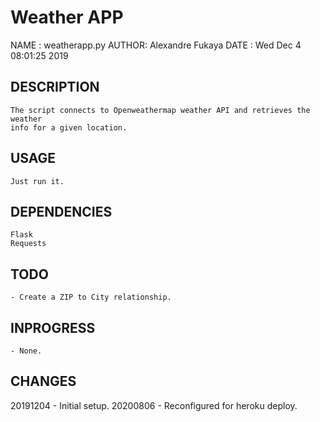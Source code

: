 # Weather APP

NAME  : weatherapp.py
AUTHOR: Alexandre Fukaya
DATE  : Wed Dec  4 08:01:25 2019

## DESCRIPTION

    The script connects to Openweathermap weather API and retrieves the weather
    info for a given location.

## USAGE

    Just run it.

## DEPENDENCIES

    Flask
    Requests

## TODO

    - Create a ZIP to City relationship.

## INPROGRESS

    - None.

## CHANGES

   20191204 - Initial setup.
   20200806 - Reconfigured for heroku deploy.
